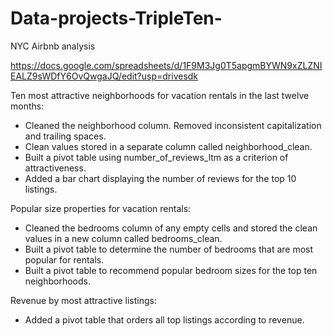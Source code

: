 # Data-projects-TripleTen-

NYC Airbnb analysis

https://docs.google.com/spreadsheets/d/1F9M3Jg0T5apgmBYWN9xZLZNIEALZ9sWDfY6OvQwgaJQ/edit?usp=drivesdk


Ten most attractive neighborhoods for vacation rentals in the last twelve months:

- Cleaned the neighborhood column. Removed inconsistent capitalization and trailing spaces. 
- Clean values stored in a separate column called neighborhood_clean.
- Built a pivot table using number_of_reviews_ltm as a criterion of attractiveness.
- Added a bar chart displaying the number of reviews for the top 10 listings.

Popular size properties for vacation rentals:

- Cleaned the bedrooms column of any empty cells and stored the clean values in a new column called bedrooms_clean. 
- Built a pivot table to determine the number of bedrooms that are most popular for rentals.
- Built a pivot table to recommend popular bedroom sizes for the top ten neighborhoods.

Revenue by most attractive listings:

- Added a pivot table that orders all top listings according to revenue. 
